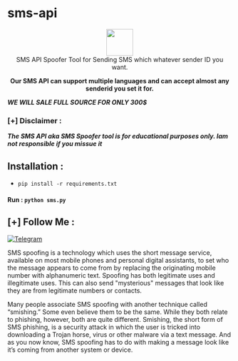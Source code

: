 # sms-api
<p align="center">
<img src="https://call.zspoof.io/icon.png" height="60"><br>
SMS API Spoofer Tool for Sending SMS which whatever sender ID you want.<br>
                                      
</p>
<p align="center"><b>Our SMS API can support multiple languages and can accept almost any senderid you set it for.</b></p>

***WE WILL SALE FULL SOURCE FOR ONLY 300$***

### [+] Disclaimer :
***The SMS API aka SMS Spoofer tool is for educational purposes only. Iam not responsible if you missue it***


## Installation :
* `pip install -r requirements.txt`

#### Run : `python sms.py`


## [+] Follow Me :

[![Telegram](https://img.shields.io/badge/Chat-Telegram-blue?style=for-the-badge&logo=telegram)](https://t.me/Zspoof04)

<p>SMS spoofing is a technology which uses the short message service, available on most mobile phones and personal digital assistants, to set who the message appears to come from by replacing the originating mobile number with alphanumeric text. Spoofing has both legitimate uses and illegitimate uses. This can also send "mysterious" messages that look like they are from legitimate numbers or contacts.</p>

<p>Many people associate SMS spoofing with another technique called “smishing.” Some even believe them to be the same. While they both relate to phishing, however, both are quite different. Smishing, the short form of SMS phishing, is a security attack in which the user is tricked into downloading a Trojan horse, virus or other malware via a text message. And as you now know, SMS spoofing has to do with making a message look like it’s coming from another system or device.</p>
